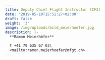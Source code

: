 ```yaml
---
title: Deputy Chief Flight Instructor (CFI)
date: '2019-05-10T15:51:27+02:00'
draft: false
weight: '3'
image: /img/uploads/bild_meierhoefer.jpg
description: |-
  **Ramon Meierhöfer**

  T +41 79 635 67 03\
  <mailto:ramon.meierhoefer@mfgt.ch>
---
```


